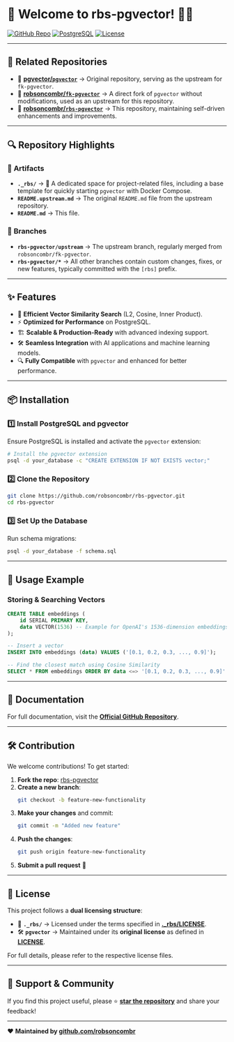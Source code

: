 # 🎉 Welcome to rbs-pgvector! 🚀✨

[![GitHub Repo](https://img.shields.io/badge/GitHub-Repository-blue?logo=github)](https://github.com/robsoncombr/rbs-pgvector)
[![PostgreSQL](https://img.shields.io/badge/PostgreSQL-Supported-blue?logo=postgresql)](https://www.postgresql.org/)
[![License](https://img.shields.io/github/license/robsoncombr/rbs-pgvector)](LICENSE)

---

## 🔗 Related Repositories

- 🔹 **[pgvector/`pgvector`](https://github.com/pgvector/pgvector)** → Original repository, serving as the upstream for `fk-pgvector`.
- 🔹 **[robsoncombr/`fk-pgvector`](https://github.com/robsoncombr/fk-pgvector)** → A direct fork of `pgvector` without modifications, used as an upstream for this repository.
- 🔹 **[robsoncombr/`rbs-pgvector`](https://github.com/robsoncombr/rbs-pgvector)** → This repository, maintaining self-driven enhancements and improvements.

---

## 🔍 Repository Highlights

### 📂 **Artifacts**

- **`._rbs/`** → 🚀 A dedicated space for project-related files, including a base template for quickly starting `pgvector` with Docker Compose.
- **`README.upstream.md`** → The original `README.md` file from the upstream repository.
- **`README.md`** → This file.

### 🌿 **Branches**

- **`rbs-pgvector/upstream`** → The upstream branch, regularly merged from `robsoncombr/fk-pgvector`.
- **`rbs-pgvector/*`** → All other branches contain custom changes, fixes, or new features, typically committed with the `[rbs]` prefix.

---

## ✨ Features

- 🧠 **Efficient Vector Similarity Search** (L2, Cosine, Inner Product).
- ⚡ **Optimized for Performance** on PostgreSQL.
- 🏗 **Scalable & Production-Ready** with advanced indexing support.
- 🛠 **Seamless Integration** with AI applications and machine learning models.
- 🔍 **Fully Compatible** with `pgvector` and enhanced for better performance.

---

## 📦 Installation

### 1️⃣ Install PostgreSQL and pgvector

Ensure PostgreSQL is installed and activate the `pgvector` extension:

```sh
# Install the pgvector extension
psql -d your_database -c "CREATE EXTENSION IF NOT EXISTS vector;"
```

### 2️⃣ Clone the Repository

```sh
git clone https://github.com/robsoncombr/rbs-pgvector.git
cd rbs-pgvector
```

### 3️⃣ Set Up the Database

Run schema migrations:

```sh
psql -d your_database -f schema.sql
```

---

## 🚀 Usage Example

### **Storing & Searching Vectors**

```sql
CREATE TABLE embeddings (
    id SERIAL PRIMARY KEY,
    data VECTOR(1536) -- Example for OpenAI's 1536-dimension embeddings
);

-- Insert a vector
INSERT INTO embeddings (data) VALUES ('[0.1, 0.2, 0.3, ..., 0.9]');

-- Find the closest match using Cosine Similarity
SELECT * FROM embeddings ORDER BY data <=> '[0.1, 0.2, 0.3, ..., 0.9]' LIMIT 5;
```

---

## 📖 Documentation

For full documentation, visit the **[Official GitHub Repository](https://github.com/robsoncombr/rbs-pgvector)**.

---

## 🛠 Contribution

We welcome contributions! To get started:

1. **Fork the repo**: [rbs-pgvector](https://github.com/robsoncombr/rbs-pgvector)
2. **Create a new branch**:
   ```sh
   git checkout -b feature-new-functionality
   ```
3. **Make your changes** and commit:
   ```sh
   git commit -m "Added new feature"
   ```
4. **Push the changes**:
   ```sh
   git push origin feature-new-functionality
   ```
5. **Submit a pull request** 🎉

---

## 📜 License

This project follows a **dual licensing structure**:

- 📂 **`._rbs/`** → Licensed under the terms specified in **[.\_rbs/LICENSE](./_rbs/LICENSE)**.
- 🛠 **`pgvector`** → Maintained under its **original license** as defined in **[LICENSE](LICENSE)**.

For full details, please refer to the respective license files.

---

## 🌟 Support & Community

If you find this project useful, please ⭐ **[star the repository](https://github.com/robsoncombr/rbs-pgvector)** and share your feedback!

---

❤️ **Maintained by [github.com/robsoncombr](https://github.com/robsoncombr)**
